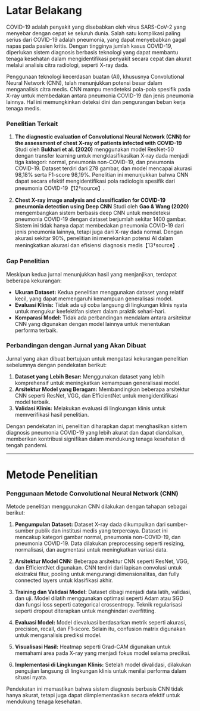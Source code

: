 # Latar Belakang

COVID-19 adalah penyakit yang disebabkan oleh virus SARS-CoV-2 yang menyebar dengan cepat ke seluruh dunia. Salah satu komplikasi paling serius dari COVID-19 adalah pneumonia, yang dapat menyebabkan gagal napas pada pasien kritis. Dengan tingginya jumlah kasus COVID-19, diperlukan sistem diagnosis berbasis teknologi yang dapat membantu tenaga kesehatan dalam mengidentifikasi penyakit secara cepat dan akurat melalui analisis citra radiologi, seperti X-ray dada.

Penggunaan teknologi kecerdasan buatan (AI), khususnya Convolutional Neural Network (CNN), telah menunjukkan potensi besar dalam menganalisis citra medis. CNN mampu mendeteksi pola-pola spesifik pada X-ray untuk membedakan antara pneumonia COVID-19 dan jenis pneumonia lainnya. Hal ini memungkinkan deteksi dini dan pengurangan beban kerja tenaga medis.

### Penelitian Terkait

1. **The diagnostic evaluation of Convolutional Neural Network (CNN) for the assessment of chest X-ray of patients infected with COVID-19**
   Studi oleh **Bukhari et al. (2020)** menggunakan model ResNet-50 dengan transfer learning untuk mengklasifikasikan X-ray dada menjadi tiga kategori: normal, pneumonia non-COVID-19, dan pneumonia COVID-19. Dataset terdiri dari 278 gambar, dan model mencapai akurasi 98,18% serta F1-score 98,19%. Penelitian ini menunjukkan bahwa CNN dapat secara efektif mengidentifikasi pola radiologis spesifik dari pneumonia COVID-19【12†source】.

2. **Chest X-ray image analysis and classification for COVID-19 pneumonia detection using Deep CNN**
   Studi oleh **Gao & Wang (2020)** mengembangkan sistem berbasis deep CNN untuk mendeteksi pneumonia COVID-19 dengan dataset berjumlah sekitar 1400 gambar. Sistem ini tidak hanya dapat membedakan pneumonia COVID-19 dari jenis pneumonia lainnya, tetapi juga dari X-ray dada normal. Dengan akurasi sekitar 90%, penelitian ini menekankan potensi AI dalam meningkatkan akurasi dan efisiensi diagnosis medis【13†source】.

### Gap Penelitian

Meskipun kedua jurnal menunjukkan hasil yang menjanjikan, terdapat beberapa kekurangan:
- **Ukuran Dataset:** Kedua penelitian menggunakan dataset yang relatif kecil, yang dapat memengaruhi kemampuan generalisasi model.
- **Evaluasi Klinis:** Tidak ada uji coba langsung di lingkungan klinis nyata untuk mengukur keefektifan sistem dalam praktik sehari-hari.
- **Komparasi Model:** Tidak ada perbandingan mendalam antara arsitektur CNN yang digunakan dengan model lainnya untuk menentukan performa terbaik.

### Perbandingan dengan Jurnal yang Akan Dibuat

Jurnal yang akan dibuat bertujuan untuk mengatasi kekurangan penelitian sebelumnya dengan pendekatan berikut:
1. **Dataset yang Lebih Besar:** Menggunakan dataset yang lebih komprehensif untuk meningkatkan kemampuan generalisasi model.
2. **Arsitektur Model yang Beragam:** Membandingkan beberapa arsitektur CNN seperti ResNet, VGG, dan EfficientNet untuk mengidentifikasi model terbaik.
3. **Validasi Klinis:** Melakukan evaluasi di lingkungan klinis untuk memverifikasi hasil penelitian.

Dengan pendekatan ini, penelitian diharapkan dapat menghasilkan sistem diagnosis pneumonia COVID-19 yang lebih akurat dan dapat diandalkan, memberikan kontribusi signifikan dalam mendukung tenaga kesehatan di tengah pandemi.

---

# Metode Penelitian

### Penggunaan Metode Convolutional Neural Network (CNN)

Metode penelitian menggunakan CNN dilakukan dengan tahapan sebagai berikut:

1. **Pengumpulan Dataset:**
   Dataset X-ray dada dikumpulkan dari sumber-sumber publik dan institusi medis yang terpercaya. Dataset ini mencakup kategori gambar normal, pneumonia non-COVID-19, dan pneumonia COVID-19. Data dilakukan preprocessing seperti resizing, normalisasi, dan augmentasi untuk meningkatkan variasi data.

2. **Arsitektur Model CNN:**
   Beberapa arsitektur CNN seperti ResNet, VGG, dan EfficientNet digunakan. CNN terdiri dari lapisan convolusi untuk ekstraksi fitur, pooling untuk mengurangi dimensionalitas, dan fully connected layers untuk klasifikasi akhir.

3. **Training dan Validasi Model:**
   Dataset dibagi menjadi data latih, validasi, dan uji. Model dilatih menggunakan optimasi seperti Adam atau SGD dan fungsi loss seperti categorical crossentropy. Teknik regularisasi seperti dropout diterapkan untuk menghindari overfitting.

4. **Evaluasi Model:**
   Model dievaluasi berdasarkan metrik seperti akurasi, precision, recall, dan F1-score. Selain itu, confusion matrix digunakan untuk menganalisis prediksi model.

5. **Visualisasi Hasil:**
   Heatmap seperti Grad-CAM digunakan untuk memahami area pada X-ray yang menjadi fokus model selama prediksi.

6. **Implementasi di Lingkungan Klinis:**
   Setelah model divalidasi, dilakukan pengujian langsung di lingkungan klinis untuk menilai performa dalam situasi nyata.

Pendekatan ini memastikan bahwa sistem diagnosis berbasis CNN tidak hanya akurat, tetapi juga dapat diimplementasikan secara efektif untuk mendukung tenaga kesehatan.

